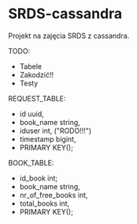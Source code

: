 # SRDS-cassandra
Projekt na zajęcia SRDS z cassandra.

TODO:
- Tabele
- Zakodzić!!
- Testy


REQUEST_TABLE:
 - id uuid,
 - book_name string,
 - iduser int, ("RODO!!!")
 - timestamp bigint,
 - PRIMARY KEY();
 
 BOOK_TABLE:
 - id_book int;
 - book_name string,
 - nr_of_free_books int,
 - total_books int,
 - PRIMARY KEY();
 

